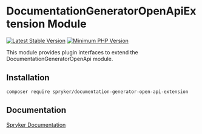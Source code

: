 # DocumentationGeneratorOpenApiExtension Module
[![Latest Stable Version](https://poser.pugx.org/spryker/documentation-generator-open-api-extension/v/stable.svg)](https://packagist.org/packages/spryker/documentation-generator-open-api-extension)
[![Minimum PHP Version](https://img.shields.io/badge/php-%3E%3D%208.1-8892BF.svg)](https://php.net/)

This module provides plugin interfaces to extend the DocumentationGeneratorOpenApi module.

## Installation

```
composer require spryker/documentation-generator-open-api-extension
```

## Documentation

[Spryker Documentation](https://docs.spryker.com)
